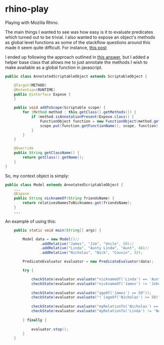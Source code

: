 rhino-play
==========

Playing with Mozilla Rhino.

The main things I wanted to see was how easy is it to evaluate predicates which turned out to be trivial.
I also wanted to expose an object's methods as global level functions as some of the stackflow questions around this made it seem quite difficult.
For instance, [this post](http://stackoverflow.com/questions/2552300/how-can-i-add-methods-from-a-java-class-as-global-functions-in-javascript-using)


I ended up following the approach outlined in [this answer](http://stackoverflow.com/a/16479685/1089998), but I added a helper base class that allows me to just annotate the methods I wish to make available as a global function in javascript.    
```java
public class AnnotatedScriptableObject extends ScriptableObject {

	@Target(METHOD)
	@Retention(RUNTIME)
	public @interface Expose {
	}

	public void addToScope(Scriptable scope) {
		for (Method method : this.getClass().getMethods()) {
			if (method.isAnnotationPresent(Expose.class)) {
				FunctionObject function = new FunctionObject(method.getName(), method, this);
				scope.put(function.getFunctionName(), scope, function);
			}
		}
	}

	@Override
	public String getClassName() {
		return getClass().getName();
	}
}
```

So, my context object is simply: 

```java
public class Model extends AnnotatedScriptableObject {
	...
	@Expose
	public String nicknameOf(String friendsName) {
		return relativesNamesToNicknames.get(friendsName);
	}
	...
```
 
 An example of using this:


```java
	public static void main(String[] args) {

		Model data = new Model()//
				.addRelative("James", "Jim", "Uncle", 50)//
				.addRelative("Linda", "Aunty Linda", "Aunt", 48)//
				.addRelative("Nicholas", "Nick", "Cousin", 32);

		PredicateEvaluator evaluator = new PredicateEvaluator(data);

		try {

			checkState(evaluator.evaluate("nicknameOf('Linda') == 'Aunty Linda'"));
			checkState(evaluator.evaluate("nicknameOf('James') != 'Johnny'"));
			
			checkState(evaluator.evaluate("ageOf('James') == 50"));
			checkState(evaluator.evaluate("! (ageOf('Nicholas') >= 50)"));
			
			checkState(evaluator.evaluate("myRelationTo('Nicholas') == 'Cousin'"));
			checkState(evaluator.evaluate("myRelationTo('Linda') != 'Nemesis'"));
			
		} finally {
			
			evaluator.stop();
		}
	}
```
